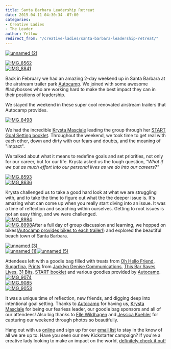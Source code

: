 ```yaml
---
title: Santa Barbara Leadership Retreat
date: 2015-04-11 04:30:34 -07:00
categories:
- Creative Ladies
- The Leader
author: Yellow
redirect_from: "/creative-ladies/santa-barbara-leadership-retreat/"
---
```


[![unnamed (2)](https://yellow-blog-images.imgix.net/2015/04/unnamed-2.jpg)](https://yellow-blog-images.imgix.net/2015/04/unnamed-2.jpg)

[![IMG_8562](https://yellow-blog-images.imgix.net/2015/04/IMG_8562.jpg)](https://yellow-blog-images.imgix.net/2015/04/IMG_8562.jpg)  
[![IMG_8841](https://yellow-blog-images.imgix.net/2015/04/IMG_8841.jpg)](https://yellow-blog-images.imgix.net/2015/04/IMG_8841.jpg)

Back in February we had an amazing 2-day weekend up in Santa Barbara at the airstream trailer park [Autocamp](http://autocamp.com/). We joined with some awesome #ladybosses who are working hard to make the best impact they can in their positions of leadership.

We stayed the weekend in these super cool renovated airstream trailers that Autocamp provides.

[![IMG_8498](https://yellow-blog-images.imgix.net/2015/04/IMG_8498.jpg)](https://yellow-blog-images.imgix.net/2015/04/IMG_8498.jpg)

We had the incredible [Krysta Masciale](http://www.stilettosontherocks.com/) leading the group through her [START Goal Setting booklet](http://www.stilettosontherocks.com/shop/). Throughout the weekend, we took time to get real with each other, down and dirty with our fears and doubts, and the meaning of "impact".

We talked about what it means to redefine goals and set priorities, not only for our career, but for our life. Krysta asked us the tough question, _"What if we put as much effort into our personal lives as we do into our careers?"_

[![IMG_8593](https://yellow-blog-images.imgix.net/2015/04/IMG_8593.jpg)](https://yellow-blog-images.imgix.net/2015/04/IMG_8593.jpg)  
[![IMG_8636](https://yellow-blog-images.imgix.net/2015/04/IMG_8636.jpg)](https://yellow-blog-images.imgix.net/2015/04/IMG_8636.jpg)

Krysta challenged us to take a good hard look at what we are struggling with, and to take the time to figure out what the the deeper issue is. It's amazing what can come up when you really start diving into an issue. It was a time of reflection and searching within ourselves. Getting to root issues is not an easy thing, and we were challenged.  
[![IMG_8984](https://yellow-blog-images.imgix.net/2015/04/IMG_8984.jpg)](https://yellow-blog-images.imgix.net/2015/04/IMG_8984.jpg)  
[![IMG_8998](https://yellow-blog-images.imgix.net/2015/04/IMG_8998.jpg)](https://yellow-blog-images.imgix.net/2015/04/IMG_8998.jpg)After a full day of group discussion and learning, we hopped on bikes([Autocamp provides bikes to each trailer!](http://autocamp.com/)) and explored the beautiful beach town of Santa Barbara.

[![unnamed (3)](https://yellow-blog-images.imgix.net/2015/04/unnamed-3.jpg)](https://yellow-blog-images.imgix.net/2015/04/unnamed-3.jpg)  
[![unnamed (1)](https://yellow-blog-images.imgix.net/2015/04/unnamed-1.jpg)](https://yellow-blog-images.imgix.net/2015/04/unnamed-1.jpg)[![unnamed (5)](https://yellow-blog-images.imgix.net/2015/04/unnamed-5.jpg)](https://yellow-blog-images.imgix.net/2015/04/unnamed-5.jpg)

Attendees left with a goodie bag filled with treats from [Oh Hello Friend](https://www.ohhellofriend.com/), [Sugarfina](http://www.sugarfina.com/), [Prints](http://www.jacklyndenise.com/prints/) from [Jacklyn Denise Communications](http://www.jacklyndenise.com/), [This Bar Saves Lives](http://www.thisbarsaveslives.com/), [31 Bits](http://31bits.com/), [START booklet](http://www.stilettosontherocks.com/shop/) and various goodies provided by [Autocamp](http://autocamp.com/).  
[![IMG_9074](https://yellow-blog-images.imgix.net/2015/04/IMG_9074.jpg)](https://yellow-blog-images.imgix.net/2015/04/IMG_9074.jpg)  
[![IMG_9085](https://yellow-blog-images.imgix.net/2015/04/IMG_9085.jpg)](https://yellow-blog-images.imgix.net/2015/04/IMG_9085.jpg)  
[![IMG_9053](https://yellow-blog-images.imgix.net/2015/04/IMG_9053.jpg)](https://yellow-blog-images.imgix.net/2015/04/IMG_9053.jpg)

It was a unique time of reflection, new friends, and digging deep into intentional goal setting. Thanks to [Autocamp](http://autocamp.com/) for having us, [Krysta Masciale](http://www.stilettosontherocks.com/) for being our fearless leader, our goodie bag sponsors and all of our attendees! Also big thanks to [Elle Wildhagen](http://ellenwildhagen.com/) and [Jessica Koehler](http://jesskoehler.com) for capturing our weekend through photos so beautifully.

Hang out with us [online](https://instagram.com/yellowconference/) and sign up for our [email list](http://yellowconference.us3.list-manage2.com/subscribe?u=3f8e45f74e0653e404965e2ef&id=7cb1ced4ff) to stay in the know of all we are up to. Have you seen our new Kickstarter campaign? If you're a creative lady looking to make an impact on the world, [definitely check it out!](https://www.kickstarter.com/projects/1439745204/the-yellow-room-a-digital-hub-for-creative-world-c)
